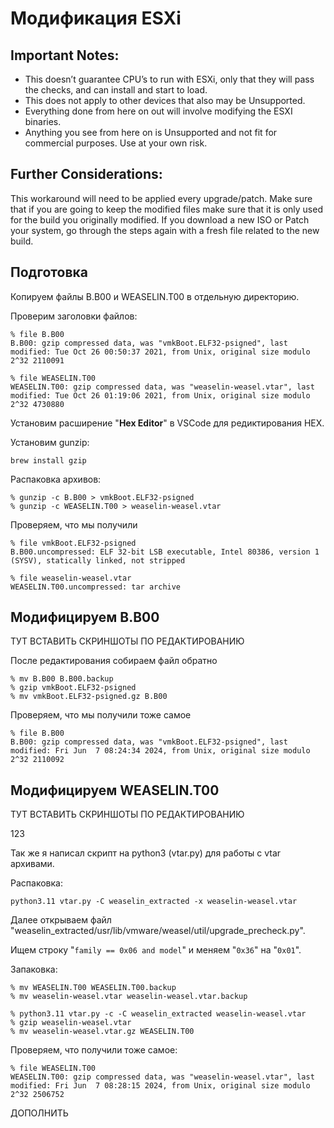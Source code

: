 # Модификация ESXi

## Important Notes:

- This doesn’t guarantee CPU’s to run with ESXi, only that they will pass the checks, and can install and start to load.
- This does not apply to other devices that also may be Unsupported.
- Everything done from here on out will involve modifying the ESXI binaries.
- Anything you see from here on is Unsupported and not fit for commercial purposes. Use at your own risk.

## Further Considerations:

This workaround will need to be applied every upgrade/patch. Make sure that if you are going to keep the modified files make sure that it is only used for the build you originally modified. If you download a new ISO or Patch your system, go through the steps again with a fresh file related to the new build.

## Подготовка

Копируем файлы B.B00 и WEASELIN.T00 в отдельную директорию.

Проверим заголовки файлов:

```
% file B.B00
B.B00: gzip compressed data, was "vmkBoot.ELF32-psigned", last modified: Tue Oct 26 00:50:37 2021, from Unix, original size modulo 2^32 2110091

% file WEASELIN.T00
WEASELIN.T00: gzip compressed data, was "weaselin-weasel.vtar", last modified: Tue Oct 26 01:19:06 2021, from Unix, original size modulo 2^32 4730880
```

Установим расширение "**Hex Editor**" в VSCode для редиктирования HEX.

Установим gunzip:

```
brew install gzip
```

Распаковка архивов:

```
% gunzip -c B.B00 > vmkBoot.ELF32-psigned
% gunzip -c WEASELIN.T00 > weaselin-weasel.vtar
```

Проверяем, что мы получили

```
% file vmkBoot.ELF32-psigned
B.B00.uncompressed: ELF 32-bit LSB executable, Intel 80386, version 1 (SYSV), statically linked, not stripped

% file weaselin-weasel.vtar
WEASELIN.T00.uncompressed: tar archive
```

## Модифицируем B.B00

ТУТ ВСТАВИТЬ СКРИНШОТЫ ПО РЕДАКТИРОВАНИЮ

После редактирования собираем файл обратно

```
% mv B.B00 B.B00.backup
% gzip vmkBoot.ELF32-psigned
% mv vmkBoot.ELF32-psigned.gz B.B00
```

Проверяем, что мы получили тоже самое

```
% file B.B00
B.B00: gzip compressed data, was "vmkBoot.ELF32-psigned", last modified: Fri Jun  7 08:24:34 2024, from Unix, original size modulo 2^32 2110092
```

## Модифицируем WEASELIN.T00

ТУТ ВСТАВИТЬ СКРИНШОТЫ ПО РЕДАКТИРОВАНИЮ

123

Так же я написал скрипт на python3 (vtar.py) для работы с vtar архивами.

Распаковка:

```
python3.11 vtar.py -C weaselin_extracted -x weaselin-weasel.vtar
```

Далее открываем файл "weaselin_extracted/usr/lib/vmware/weasel/util/upgrade_precheck.py".

Ищем строку "`family == 0x06 and model`" и меняем "`0x36`" на "`0x01`".

Запаковка:

```
% mv WEASELIN.T00 WEASELIN.T00.backup
% mv weaselin-weasel.vtar weaselin-weasel.vtar.backup

% python3.11 vtar.py -c -C weaselin_extracted weaselin-weasel.vtar
% gzip weaselin-weasel.vtar
% mv weaselin-weasel.vtar.gz WEASELIN.T00
```

Проверяем, что получили тоже самое:

```
% file WEASELIN.T00
WEASELIN.T00: gzip compressed data, was "weaselin-weasel.vtar", last modified: Fri Jun  7 08:28:15 2024, from Unix, original size modulo 2^32 2506752
```

ДОПОЛНИТЬ
